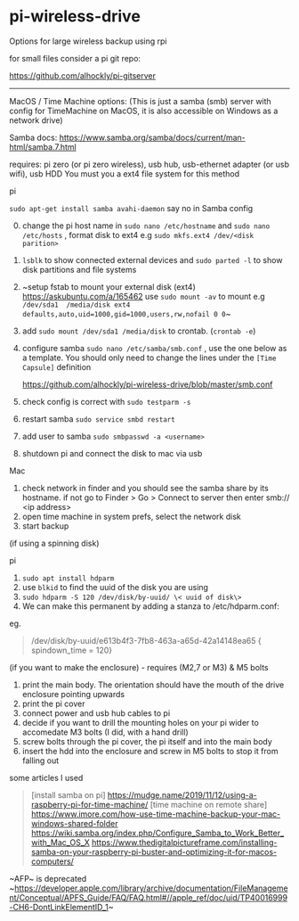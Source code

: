 # pi-wireless-drive
Options for large wireless backup using rpi


for small files consider a pi git repo:

https://github.com/alhockly/pi-gitserver

-----
MacOS / Time Machine options: (This is just a samba (smb) server with config for TimeMachine on MacOS, it is also accessible on Windows as a network drive)

Samba docs: https://www.samba.org/samba/docs/current/man-html/samba.7.html

requires: pi zero (or pi zero wireless), usb hub, usb-ethernet adapter (or usb wifi), usb HDD
You must you a ext4 file system for this method

pi 
 
`sudo apt-get install samba avahi-daemon` say no in Samba config

0. change the pi host name in `sudo nano /etc/hostname` and `sudo nano /etc/hosts` , format disk to ext4 e.g `sudo mkfs.ext4 /dev/<disk parition>`
1. `lsblk` to show connected external devices and `sudo parted -l` to show disk partitions and file systems
2. ~setup fstab to mount your external disk (ext4) https://askubuntu.com/a/165462 use `sudo mount -av` to mount
e.g `/dev/sda1  /media/disk ext4 defaults,auto,uid=1000,gid=1000,users,rw,nofail 0 0`~
2. add `sudo mount /dev/sda1 /media/disk` to crontab. (`crontab -e`) 
3. configure samba `sudo nano /etc/samba/smb.conf` , use the one below as a template. You should only need to change the lines under the `[Time Capsule]` definition

	https://github.com/alhockly/pi-wireless-drive/blob/master/smb.conf
4. check config is correct with `sudo testparm -s`
5. restart samba `sudo service smbd restart`
6. add user to samba `sudo smbpasswd -a <username>`
7. shutdown pi and connect the disk to mac via usb


Mac
1. check network in finder and you should see the samba share by its hostname. if not go to Finder > Go > Connect to server then enter smb:// \<ip address\>
2. open time machine in system prefs, select the network disk
3. start backup

(if using a spinning disk)

pi
1.  `sudo apt install hdparm`
2. use `blkid` to find the uuid of the disk you are using
3. `sudo hdparm -S 120 /dev/disk/by-uuid/ \< uuid of disk\>`
4. We can make this permanent by adding a stanza to /etc/hdparm.conf:

eg.
>/dev/disk/by-uuid/e613b4f3-7fb8-463a-a65d-42a14148ea65 {
>	spindown_time = 120}

(if you want to make the enclosure) - requires (M2,7 or M3) & M5 bolts
1. print the main body. The orientation should have the mouth of the drive enclosure pointing upwards
2. print the pi cover
3. connect power and usb hub cables to pi
4. decide if you want to drill the mounting holes on your pi wider to accomedate M3 bolts (I did, with a hand drill)
5. screw bolts through the pi cover, the pi itself and into the main body
6. insert the hdd into the enclosure and screw in M5 bolts to stop it from falling out



some articles I used

>[install samba on pi] https://mudge.name/2019/11/12/using-a-raspberry-pi-for-time-machine/
>[time machine on remote share] https://www.imore.com/how-use-time-machine-backup-your-mac-windows-shared-folder
>https://wiki.samba.org/index.php/Configure_Samba_to_Work_Better_with_Mac_OS_X
>https://www.thedigitalpictureframe.com/installing-samba-on-your-raspberry-pi-buster-and-optimizing-it-for-macos-computers/


~AFP~ is deprecated
~https://developer.apple.com/library/archive/documentation/FileManagement/Conceptual/APFS_Guide/FAQ/FAQ.html#//apple_ref/doc/uid/TP40016999-CH6-DontLinkElementID_1~


